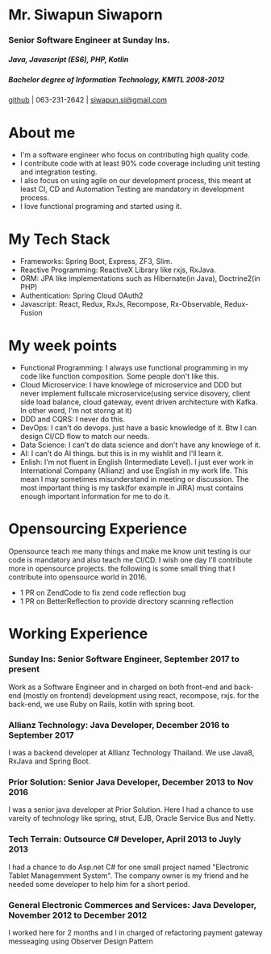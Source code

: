 
# Mr. Siwapun Siwaporn
### Senior Software Engineer at Sunday Ins.
##### Java, Javascript (ES6), PHP, Kotlin
##### Bachelor degree of Information Technology, KMITL 2008-2012
[github](https://github.com/mapkuff) | 063-231-2642 | siwapun.si@gmail.com

# About me
- I'm a software engineer who focus on contributing high quality code.
- I contribute code with at least 90% code coverage including unit testing and integration testing.
- I also focus on using agile on our development process, this meant at least CI, CD and Automation Testing are mandatory in development process.
- I love functional programing and started using it.

# My Tech Stack
- Frameworks: Spring Boot, Express, ZF3, Slim.
- Reactive Programming: ReactiveX Library like rxjs, RxJava.
- ORM: JPA like implementations such as Hibernate(in Java), Doctrine2(in PHP)
- Authentication: Spring Cloud OAuth2
- Javascript: React, Redux, RxJs, Recompose, Rx-Observable, Redux-Fusion

# My week points
- Functional Programming: I always use functional programming in my code like function composition. Some people don't like this.
- Cloud Microservice: I have knowlege of microservice and DDD but never implement fullscale microservice(using service disovery, client side load balance, cloud gateway, event driven architecture with Kafka. In other word, I'm not storng at it)
- DDD and CQRS: I never do this.
- DevOps: I can't do devops. just have a basic knowledge of it. Btw I can design CI/CD flow to match our needs.
- Data Science: I can't do data science and don't have any knowlege of it.
- AI: I can't do AI things. but this is in my wishlit and I'll learn it.
- Enlish: I'm not fluent in English (Intermediate Level). I just ever work in International Company (Allianz) and use English in my work life. This mean I may sometimes misunderstand in meeting or discussion. The most important thing is my task(for example in JIRA) must contains enough important information for me to do it.

# Opensourcing Experience
Opensource teach me many things and make me know unit testing is our code is mandatory and also teach me CI/CD. I wish one day I'll contribute more in opensource projects. the following is some small thing that I contribute into opensource world in 2016.

- 1 PR on ZendCode to fix zend code reflection bug
- 1 PR on BetterReflection to provide directory scanning reflection

# Working Experience
### Sunday Ins: Senior Software Engineer, September 2017 to present 
Work as a Software Engineer and in charged on both front-end and back-end (mostly on frontend) development using react, recompose, rxjs.
for the back-end, we use Ruby on Rails, kotlin with spring boot.
    
### Allianz Technology: Java Developer, December 2016 to September 2017
I was a backend developer at Allianz Technology Thailand. We use Java8, RxJava and Spring Boot.
    
### Prior Solution: Senior Java Developer, December 2013 to Nov 2016
I was a senior java developer at Prior Solution. Here I had a chance to use vareity of technology like spring, strut, EJB, Oracle Service Bus and Netty.

### Tech Terrain: Outsource C# Developer, April 2013 to Juyly 2013
I had a chance to do Asp.net C# for one small project named "Electronic Tablet Managemment System". The company owner is my friend and he needed some developer to help him for a short period.

### General Electronic Commerces and Services: Java Developer, November 2012 to December 2012
I worked here for 2 months and I in charged of refactoring payment gateway messeaging using Observer Design Pattern
